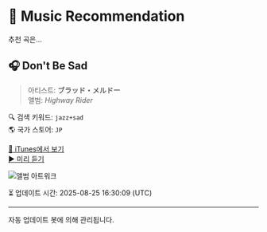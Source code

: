 
# 🎵 Music Recommendation

추천 곡은...

## 🎧 Don't Be Sad  
> 아티스트: **ブラッド・メルドー**  
> 앨범: _Highway Rider_  

🔍 검색 키워드: `jazz+sad`  
🌎 국가 스토어: `JP`

[🔗 iTunes에서 보기](https://music.apple.com/jp/album/dont-be-sad/359077400?i=359077410&uo=4)  
[▶️ 미리 듣기](https://audio-ssl.itunes.apple.com/itunes-assets/AudioPreview125/v4/a7/a5/46/a7a546bc-f499-0e2a-1f79-3b5b669e517f/mzaf_14637288167703480018.plus.aac.p.m4a)

![앨범 아트워크](https://is1-ssl.mzstatic.com/image/thumb/Music124/v4/7a/21/83/7a2183c8-0ba2-cb55-b35e-7c3150cc573a/mzi.cuvgudif.jpg/100x100bb.jpg)

⏳ 업데이트 시간: 2025-08-25 16:30:09 (UTC)

---
자동 업데이트 봇에 의해 관리됩니다.
